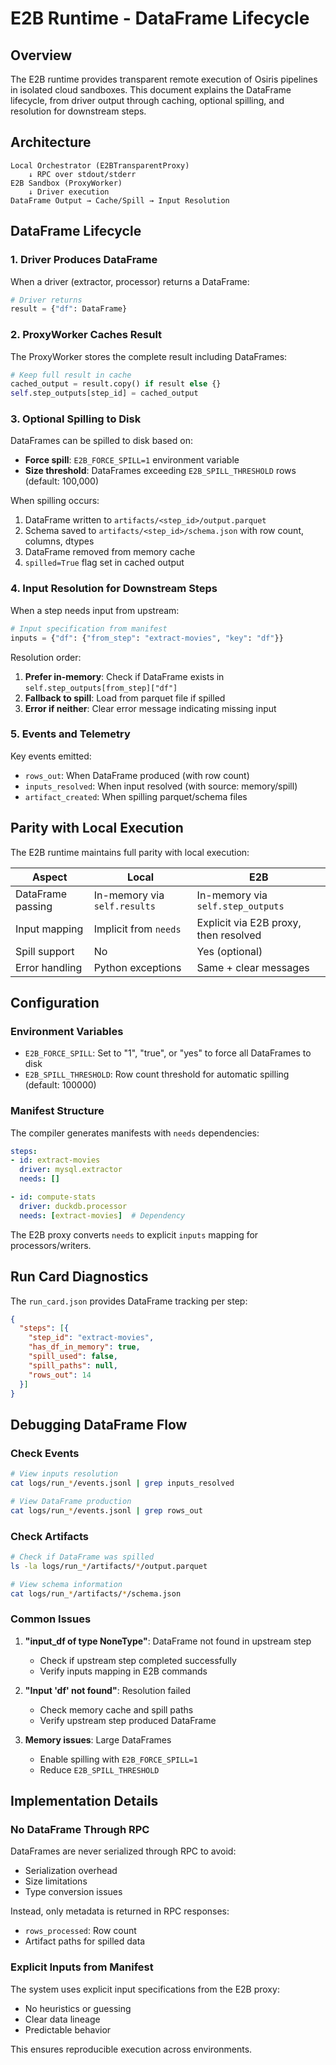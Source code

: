 # E2B Runtime - DataFrame Lifecycle

## Overview

The E2B runtime provides transparent remote execution of Osiris pipelines in isolated cloud sandboxes. This document explains the DataFrame lifecycle, from driver output through caching, optional spilling, and resolution for downstream steps.

## Architecture

```
Local Orchestrator (E2BTransparentProxy)
    ↓ RPC over stdout/stderr
E2B Sandbox (ProxyWorker)
    ↓ Driver execution
DataFrame Output → Cache/Spill → Input Resolution
```

## DataFrame Lifecycle

### 1. Driver Produces DataFrame

When a driver (extractor, processor) returns a DataFrame:

```python
# Driver returns
result = {"df": DataFrame}
```

### 2. ProxyWorker Caches Result

The ProxyWorker stores the complete result including DataFrames:

```python
# Keep full result in cache
cached_output = result.copy() if result else {}
self.step_outputs[step_id] = cached_output
```

### 3. Optional Spilling to Disk

DataFrames can be spilled to disk based on:
- **Force spill**: `E2B_FORCE_SPILL=1` environment variable
- **Size threshold**: DataFrames exceeding `E2B_SPILL_THRESHOLD` rows (default: 100,000)

When spilling occurs:
1. DataFrame written to `artifacts/<step_id>/output.parquet`
2. Schema saved to `artifacts/<step_id>/schema.json` with row count, columns, dtypes
3. DataFrame removed from memory cache
4. `spilled=True` flag set in cached output

### 4. Input Resolution for Downstream Steps

When a step needs input from upstream:

```python
# Input specification from manifest
inputs = {"df": {"from_step": "extract-movies", "key": "df"}}
```

Resolution order:
1. **Prefer in-memory**: Check if DataFrame exists in `self.step_outputs[from_step]["df"]`
2. **Fallback to spill**: Load from parquet file if spilled
3. **Error if neither**: Clear error message indicating missing input

### 5. Events and Telemetry

Key events emitted:
- `rows_out`: When DataFrame produced (with row count)
- `inputs_resolved`: When input resolved (with source: memory/spill)
- `artifact_created`: When spilling parquet/schema files

## Parity with Local Execution

The E2B runtime maintains full parity with local execution:

| Aspect | Local | E2B |
|--------|-------|-----|
| DataFrame passing | In-memory via `self.results` | In-memory via `self.step_outputs` |
| Input mapping | Implicit from `needs` | Explicit via E2B proxy, then resolved |
| Spill support | No | Yes (optional) |
| Error handling | Python exceptions | Same + clear messages |

## Configuration

### Environment Variables

- `E2B_FORCE_SPILL`: Set to "1", "true", or "yes" to force all DataFrames to disk
- `E2B_SPILL_THRESHOLD`: Row count threshold for automatic spilling (default: 100000)

### Manifest Structure

The compiler generates manifests with `needs` dependencies:

```yaml
steps:
- id: extract-movies
  driver: mysql.extractor
  needs: []

- id: compute-stats
  driver: duckdb.processor
  needs: [extract-movies]  # Dependency
```

The E2B proxy converts `needs` to explicit `inputs` mapping for processors/writers.

## Run Card Diagnostics

The `run_card.json` provides DataFrame tracking per step:

```json
{
  "steps": [{
    "step_id": "extract-movies",
    "has_df_in_memory": true,
    "spill_used": false,
    "spill_paths": null,
    "rows_out": 14
  }]
}
```

## Debugging DataFrame Flow

### Check Events

```bash
# View inputs resolution
cat logs/run_*/events.jsonl | grep inputs_resolved

# View DataFrame production
cat logs/run_*/events.jsonl | grep rows_out
```

### Check Artifacts

```bash
# Check if DataFrame was spilled
ls -la logs/run_*/artifacts/*/output.parquet

# View schema information
cat logs/run_*/artifacts/*/schema.json
```

### Common Issues

1. **"input_df of type NoneType"**: DataFrame not found in upstream step
   - Check if upstream step completed successfully
   - Verify inputs mapping in E2B commands

2. **"Input 'df' not found"**: Resolution failed
   - Check memory cache and spill paths
   - Verify upstream step produced DataFrame

3. **Memory issues**: Large DataFrames
   - Enable spilling with `E2B_FORCE_SPILL=1`
   - Reduce `E2B_SPILL_THRESHOLD`

## Implementation Details

### No DataFrame Through RPC

DataFrames are never serialized through RPC to avoid:
- Serialization overhead
- Size limitations
- Type conversion issues

Instead, only metadata is returned in RPC responses:
- `rows_processed`: Row count
- Artifact paths for spilled data

### Explicit Inputs from Manifest

The system uses explicit input specifications from the E2B proxy:
- No heuristics or guessing
- Clear data lineage
- Predictable behavior

This ensures reproducible execution across environments.

